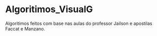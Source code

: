 # Algoritimos_VisualG

<p>Algoritimos feitos com base nas aulas do professor Jailson e apostilas Faccat e Manzano.</p>
